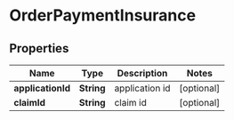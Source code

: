 
# OrderPaymentInsurance

## Properties
Name | Type | Description | Notes
------------ | ------------- | ------------- | -------------
**applicationId** | **String** | application id |  [optional]
**claimId** | **String** | claim id |  [optional]



